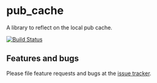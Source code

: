 # pub_cache

A library to reflect on the local pub cache.

[![Build Status](https://travis-ci.org/dart-lang/pub_cache.svg)](https://travis-ci.org/dart-lang/pub_cache)

## Features and bugs

Please file feature requests and bugs at the [issue tracker][tracker].

[tracker]: https://github.com/dart-lang/pub_cache/issues

